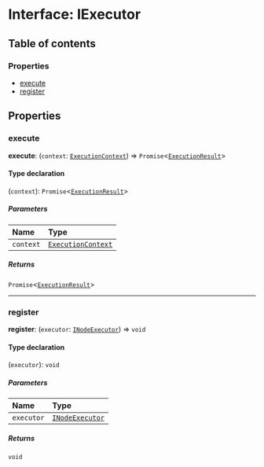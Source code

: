 # Interface: IExecutor

## Table of contents

### Properties

* [execute](/en/auto-docs/interface/interfaces/IExecutor.md#execute)
* [register](/en/auto-docs/interface/interfaces/IExecutor.md#register)

## Properties

### execute

**execute**: (`context`: [`ExecutionContext`](/en/auto-docs/interface/interfaces/ExecutionContext.md)) => `Promise`<[`ExecutionResult`](/en/auto-docs/interface/interfaces/ExecutionResult.md)>

#### Type declaration

(`context`): `Promise`<[`ExecutionResult`](/en/auto-docs/interface/interfaces/ExecutionResult.md)>

##### Parameters

| Name | Type |
| :------ | :------ |
| `context` | [`ExecutionContext`](/en/auto-docs/interface/interfaces/ExecutionContext.md) |

##### Returns

`Promise`<[`ExecutionResult`](/en/auto-docs/interface/interfaces/ExecutionResult.md)>

***

### register

**register**: (`executor`: [`INodeExecutor`](/en/auto-docs/interface/interfaces/INodeExecutor.md)) => `void`

#### Type declaration

(`executor`): `void`

##### Parameters

| Name | Type |
| :------ | :------ |
| `executor` | [`INodeExecutor`](/en/auto-docs/interface/interfaces/INodeExecutor.md) |

##### Returns

`void`
